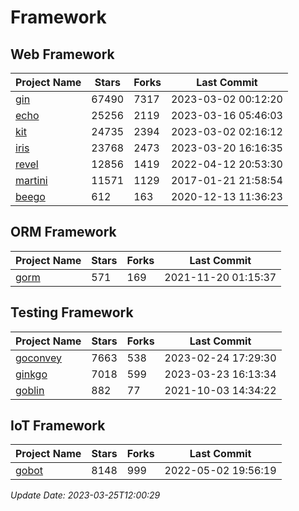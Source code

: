 # Framework

## Web Framework
| Project Name | Stars | Forks | Last Commit |
| ------------ | ----- | ----- | ----------- |
| [gin](https://github.com/gin-gonic/gin) | 67490 | 7317 | 2023-03-02 00:12:20 |
| [echo](https://github.com/labstack/echo) | 25256 | 2119 | 2023-03-16 05:46:03 |
| [kit](https://github.com/go-kit/kit) | 24735 | 2394 | 2023-03-02 02:16:12 |
| [iris](https://github.com/kataras/iris) | 23768 | 2473 | 2023-03-20 16:16:35 |
| [revel](https://github.com/revel/revel) | 12856 | 1419 | 2022-04-12 20:53:30 |
| [martini](https://github.com/go-martini/martini) | 11571 | 1129 | 2017-01-21 21:58:54 |
| [beego](https://github.com/astaxie/beego) | 612 | 163 | 2020-12-13 11:36:23 |

## ORM Framework
| Project Name | Stars | Forks | Last Commit |
| ------------ | ----- | ----- | ----------- |
| [gorm](https://github.com/jinzhu/gorm) | 571 | 169 | 2021-11-20 01:15:37 |

## Testing Framework
| Project Name | Stars | Forks | Last Commit |
| ------------ | ----- | ----- | ----------- |
| [goconvey](https://github.com/smartystreets/goconvey) | 7663 | 538 | 2023-02-24 17:29:30 |
| [ginkgo](https://github.com/onsi/ginkgo) | 7018 | 599 | 2023-03-23 16:13:34 |
| [goblin](https://github.com/franela/goblin) | 882 | 77 | 2021-10-03 14:34:22 |

## IoT Framework
| Project Name | Stars | Forks | Last Commit |
| ------------ | ----- | ----- | ----------- |
| [gobot](https://github.com/hybridgroup/gobot) | 8148 | 999 | 2022-05-02 19:56:19 |

*Update Date: 2023-03-25T12:00:29*